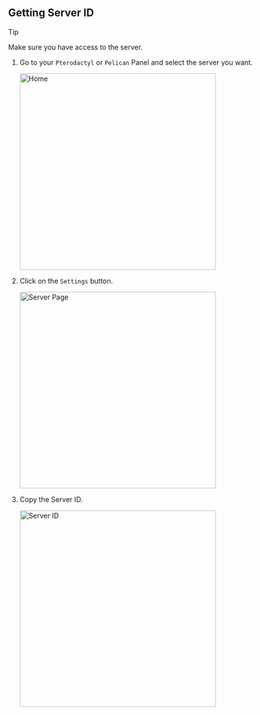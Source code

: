 ## Getting Server ID
> [!TIP]
> Make sure you have access to the server.

1. Go to your `Pterodactyl` or `Pelican` Panel and select the server you want.

    <img alt="Home" src="https://usercontent.catto.pictures/hirzi/169c3b74-d1aa-4e1a-b3ee-3e1bb6ca3cfa.png" width="400"/>

2. Click on the `Settings` button.

    <img alt="Server Page" src="https://usercontent.catto.pictures/hirzi/d859f74a-a386-4791-8cda-6cf8466012d1.png" width="400"/>

3. Copy the Server ID.

    <img alt="Server ID" src="https://usercontent.catto.pictures/hirzi/c4f50dff-cc75-4874-bb2e-9826dcdc6410.png" width="400"/>
